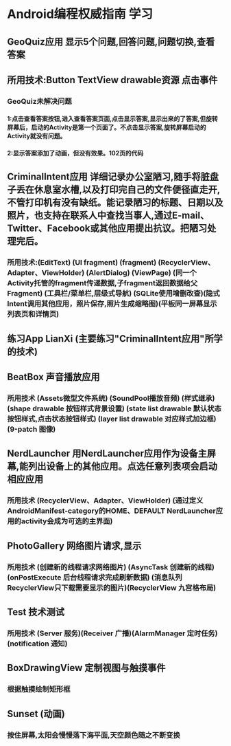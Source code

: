 # Android编程权威指南 学习

## GeoQuiz应用 显示5个问题,回答问题,问题切换,查看答案
## 所用技术:Button TextView drawable资源 点击事件
### GeoQuiz未解决问题
#### 1:点击查看答案按钮,进入查看答案页面,点击显示答案,显示出来的了答案,但旋转屏幕后，启动的Activity是第一个页面了。不点击显示答案,旋转屏幕启动的Activity就没有问题。
#### 2:显示答案添加了动画，但没有效果。102页的代码

## CriminalIntent应用 详细记录办公室陋习,随手将脏盘子丢在休息室水槽,以及打印完自己的文件便径直走开,不管打印机有没有缺纸。能记录陋习的标题、日期以及照片，也支持在联系人中查找当事人,通过E-mail、Twitter、Facebook或其他应用提出抗议。把陋习处理完后。
### 所用技术:(EditText) (UI fragment) (fragment) (RecyclerView、Adapter、ViewHolder) (AlertDialog) (ViewPage) (同一个Activity托管的fragment传递数据,子fragment返回数据给父Fragment) (工具栏/菜单栏,层级式导航) (SQLite使用增删改查)(隐式Intent调用其他应用，照片保存,照片生成缩略图)(平板同一屏幕显示列表页和详情页)

## 练习App LianXi (主要练习"CriminalIntent应用"所学的技术)

## BeatBox  声音播放应用 
### 所用技术 (Assets微型文件系统) (SoundPool播放音频) (样式继承) (shape drawable 按钮样式背景设置) (state list drawable 默认状态按钮样式,点击状态按钮样式) (layer list drawable 对应样式加边框) (9-patch 图像)

## NerdLauncher 用NerdLauncher应用作为设备主屏幕,能列出设备上的其他应用。点选任意列表项会启动相应应用
### 所用技术 (RecyclerView、Adapter、ViewHolder) (通过定义 AndroidManifest-category的HOME、DEFAULT NerdLauncher应用的activity会成为可选的主界面)

## PhotoGallery 网络图片请求,显示
### 所用技术 (创建新的线程请求网络图片) (AsyncTask 创建新的线程) (onPostExecute 后台线程请求完成刷新数据) (消息队列 RecyclerView只下载需要显示的图片)(RecyclerView 九宫格布局)

## Test 技术测试
### 所用技术 (Server 服务)(Receiver 广播)(AlarmManager 定时任务) (notification 通知)

## BoxDrawingView 定制视图与触摸事件
### 根据触摸绘制矩形框

## Sunset (动画)
### 按住屏幕,太阳会慢慢落下海平面,天空颜色随之不断变换
